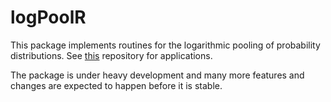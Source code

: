 # logPoolR

This package implements routines for the logarithmic pooling of probability distributions. See [this](https://github.com/maxbiostat/opinion_pooling) repository for applications. 

The package is under heavy development and many more features and changes are expected to happen before it is stable.
